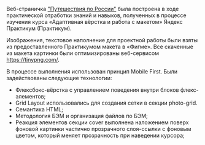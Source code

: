 Веб-страничка ["Путешествия по России"](https://ashtree777.github.io/russian-travel/index.html) была построена в ходе практической отработки знаний и навыков,  полученных в процессе изучения курса «Адаптивная вёрстка и работа с макетом» Яндекс Практикум (Практикум).  

Изображения, текстовое наполнение для проектной работы были взяты из предоставленного Практикумом макета в «Фигме».  Все скаченные из макета картинки были оптимизированы веб-сервисом https://tinypng.com/. 

В процессе выполнения использован принцип Mobile First.
Были задействованы следующие технологии:  
* Флексбокс-вёрстка с управлением поведения внутри блоков флекс-элементов;
* Grid Layout использовались для создания сетки в секции photo-grid.
* Семантика HTML;
* Методология БЭМ и организация файлов по БЭМ;
* Реакция элементов секции cover выполнена наложением поверх фоновой картинки частично прозрачного слоя-ссылки  с фоновым цветом, который меняет прозрачность при наведении курсора;
